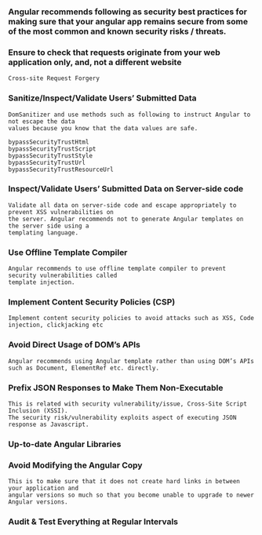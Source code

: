 ### Angular recommends following as security best practices for making sure that your angular app remains secure from some of the most common and known security risks / threats.

### Ensure to check that requests originate from your web application only, and, not a different website
    Cross-site Request Forgery 

### Sanitize/Inspect/Validate Users’ Submitted Data

    DomSanitizer and use methods such as following to instruct Angular to not escape the data 
    values because you know that the data values are safe.

    bypassSecurityTrustHtml
    bypassSecurityTrustScript
    bypassSecurityTrustStyle
    bypassSecurityTrustUrl
    bypassSecurityTrustResourceUrl

### Inspect/Validate Users’ Submitted Data on Server-side code
    Validate all data on server-side code and escape appropriately to prevent XSS vulnerabilities on 
    the server. Angular recommends not to generate Angular templates on the server side using a 
    templating language.

### Use Offline Template Compiler
    Angular recommends to use offline template compiler to prevent security vulnerabilities called 
    template injection.

### Implement Content Security Policies (CSP)
    Implement content security policies to avoid attacks such as XSS, Code injection, clickjacking etc

### Avoid Direct Usage of DOM’s APIs
    Angular recommends using Angular template rather than using DOM’s APIs such as Document, ElementRef etc. directly.

### Prefix JSON Responses to Make Them Non-Executable
    This is related with security vulnerability/issue, Cross-Site Script Inclusion (XSSI). 
    The security risk/vulnerability exploits aspect of executing JSON response as Javascript.

### Up-to-date Angular Libraries

### Avoid Modifying the Angular Copy
    This is to make sure that it does not create hard links in between your application and 
    angular versions so much so that you become unable to upgrade to newer Angular versions.

### Audit & Test Everything at Regular Intervals



